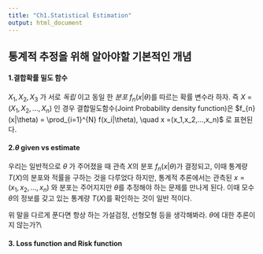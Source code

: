 ```yaml
---
title: "Ch1.Statistical Estimation"
output: html_document
---
```


## 통계적 추정을 위해 알아야할 기본적인 개념 


#### 1.결합확률 밀도 함수 

$X_1, X_2, X_3$ 가 서로 *독립* 이고 동일 한 *분포* $f_{n}(x|\theta)$를 따르는 확률 변수라 하자.
즉 *X* = $(X_1,X_2,...,X_n)$ 인 경우 결합밀도함수(Joint Probability density function)은 
$f_{n}(x|\theta) =  \prod_{i=1}^{N} f(x_i|\theta), \quad  x =(x_1,x_2,...,x_n)$ 로 표현된다.



#### 2.*$\theta$*  given vs estimate 

우리는 일반적으로 $\theta$ 가 주어졌을 때 관측 *X*의 분포 $f_{n}(x|\theta)$가 결정되고, 이때 통계량\
$T(X)$의 분포와 적률을 구하는 것을 다루었다 하지만, 통계적
추론에서는 관측된 $x = (x_1,x_2,...,x_n)$ 와 분포는 주어지지만 $\theta$를 추정해야 하는 문제를 만나게 된다. 
이때 모수 $\theta$의 정보를 갖고 있는 통계량 $T(X)$를 확인하는 것이 일반 적이다.
 
위 말을 다르게 푼다면 항상 하는 가설검정, 선형모형 등을 생각해봐라. $\theta$에 대한 추론이지 않는가?\


#### 3. Loss function and Risk function 

